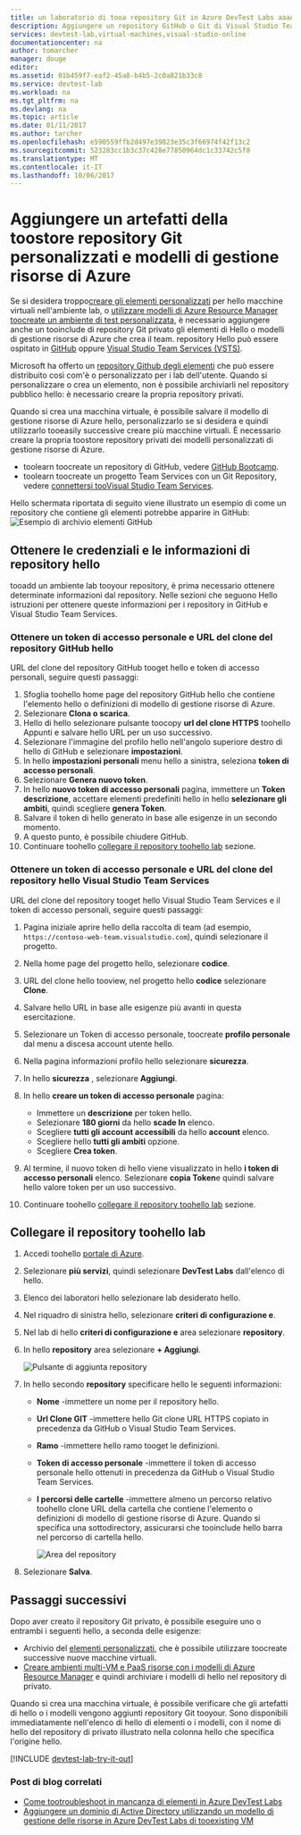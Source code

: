 ```yaml
---
title: un laboratorio di tooa repository Git in Azure DevTest Labs aaaAdd | Documenti Microsoft
description: Aggiungere un repository GitHub o Git di Visual Studio Team Services per gli elementi personalizzati in Azure DevTest Labs
services: devtest-lab,virtual-machines,visual-studio-online
documentationcenter: na
author: tomarcher
manager: douge
editor: 
ms.assetid: 01b459f7-eaf2-45a8-b4b5-2c0a821b33c8
ms.service: devtest-lab
ms.workload: na
ms.tgt_pltfrm: na
ms.devlang: na
ms.topic: article
ms.date: 01/11/2017
ms.author: tarcher
ms.openlocfilehash: e590559ffb2d497e39823e35c3f66974f42f13c2
ms.sourcegitcommit: 523283cc1b3c37c428e77850964dc1c33742c5f0
ms.translationtype: MT
ms.contentlocale: it-IT
ms.lasthandoff: 10/06/2017
---
```

# <a name="add-a-git-repository-toostore-custom-artifacts-and-azure-resource-manager-templates"></a>Aggiungere un artefatti della toostore repository Git personalizzati e modelli di gestione risorse di Azure

Se si desidera troppo[creare gli elementi personalizzati](devtest-lab-artifact-author.md) per hello macchine virtuali nell'ambiente lab, o [utilizzare modelli di Azure Resource Manager toocreate un ambiente di test personalizzata](devtest-lab-create-environment-from-arm.md), è necessario aggiungere anche un tooinclude di repository Git privato gli elementi di Hello o modelli di gestione risorse di Azure che crea il team. repository Hello può essere ospitato in [GitHub](https://github.com) oppure [Visual Studio Team Services (VSTS)](https://visualstudio.com).

Microsoft ha offerto un [repository Github degli elementi](https://github.com/Azure/azure-devtestlab/tree/master/Artifacts) che può essere distribuito così com'è o personalizzato per i lab dell'utente. Quando si personalizzare o crea un elemento, non è possibile archiviarli nel repository pubblico hello: è necessario creare la propria repository privati. 

Quando si crea una macchina virtuale, è possibile salvare il modello di gestione risorse di Azure hello, personalizzarlo se si desidera e quindi utilizzarlo tooeasily successive creare più macchine virtuali. È necessario creare la propria toostore repository privati dei modelli personalizzati di gestione risorse di Azure.  

* toolearn toocreate un repository di GitHub, vedere [GitHub Bootcamp](https://help.github.com/categories/bootcamp/).
* toolearn toocreate un progetto Team Services con un Git Repository, vedere [connettersi tooVisual Studio Team Services](https://www.visualstudio.com/get-started/setup/connect-to-visual-studio-online).

Hello schermata riportata di seguito viene illustrato un esempio di come un repository che contiene gli elementi potrebbe apparire in GitHub:  
![Esempio di archivio elementi GitHub](./media/devtest-lab-add-repo/devtestlab-github-artifact-repo-home.png)

## <a name="get-hello-repository-information-and-credentials"></a>Ottenere le credenziali e le informazioni di repository hello
tooadd un ambiente lab tooyour repository, è prima necessario ottenere determinate informazioni dal repository. Nelle sezioni che seguono Hello istruzioni per ottenere queste informazioni per i repository in GitHub e Visual Studio Team Services.

### <a name="get-hello-github-repository-clone-url-and-personal-access-token"></a>Ottenere un token di accesso personale e URL del clone del repository GitHub hello
URL del clone del repository GitHub tooget hello e token di accesso personali, seguire questi passaggi:

1. Sfoglia toohello home page del repository GitHub hello che contiene l'elemento hello o definizioni di modello di gestione risorse di Azure.
2. Selezionare **Clona o scarica**.
3. Hello di hello selezionare pulsante toocopy **url del clone HTTPS** toohello Appunti e salvare hello URL per un uso successivo.
4. Selezionare l'immagine del profilo hello nell'angolo superiore destro di hello di GitHub e selezionare **impostazioni**.
5. In hello **impostazioni personali** menu hello a sinistra, seleziona **token di accesso personali**.
6. Selezionare **Genera nuovo token**.
7. In hello **nuovo token di accesso personali** pagina, immettere un **Token descrizione**, accettare elementi predefiniti hello in hello **selezionare gli ambiti**, quindi scegliere **genera Token**.
8. Salvare il token di hello generato in base alle esigenze in un secondo momento.
9. A questo punto, è possibile chiudere GitHub.   
10. Continuare toohello [collegare il repository toohello lab](#connect-your-lab-to-the-repository) sezione.

### <a name="get-hello-visual-studio-team-services-repository-clone-url-and-personal-access-token"></a>Ottenere un token di accesso personale e URL del clone del repository hello Visual Studio Team Services
URL del clone del repository tooget hello Visual Studio Team Services e il token di accesso personali, seguire questi passaggi:

1. Pagina iniziale aprire hello della raccolta di team (ad esempio, `https://contoso-web-team.visualstudio.com`), quindi selezionare il progetto.
2. Nella home page del progetto hello, selezionare **codice**.
3. URL del clone hello tooview, nel progetto hello **codice** selezionare **Clone**.
4. Salvare hello URL in base alle esigenze più avanti in questa esercitazione.
5. Selezionare un Token di accesso personale, toocreate **profilo personale** dal menu a discesa account utente hello.
6. Nella pagina informazioni profilo hello selezionare **sicurezza**.
7. In hello **sicurezza** , selezionare **Aggiungi**.
8. In hello **creare un token di accesso personale** pagina:

   * Immettere un **descrizione** per token hello.
   * Selezionare **180 giorni** da hello **scade In** elenco.
   * Scegliere **tutti gli account accessibili** da hello **account** elenco.
   * Scegliere hello **tutti gli ambiti** opzione.
   * Scegliere **Crea token**.
9. Al termine, il nuovo token di hello viene visualizzato in hello **i token di accesso personali** elenco. Selezionare **copia Token**e quindi salvare hello valore token per un uso successivo.
10. Continuare toohello [collegare il repository toohello lab](#connect-your-lab-to-the-repository) sezione.

## <a name="connect-your-lab-toohello-repository"></a>Collegare il repository toohello lab
1. Accedi toohello [portale di Azure](http://go.microsoft.com/fwlink/p/?LinkID=525040).
2. Selezionare **più servizi**, quindi selezionare **DevTest Labs** dall'elenco di hello.
3. Elenco dei laboratori hello selezionare lab desiderato hello.   
4. Nel riquadro di sinistra hello, selezionare **criteri di configurazione e**.
5. Nel lab di hello **criteri di configurazione e** area selezionare **repository**.
6. In hello **repository** area selezionare **+ Aggiungi**.

    ![Pulsante di aggiunta repository](./media/devtest-lab-add-repo/devtestlab-add-repo.png)
7. In hello secondo **repository** specificare hello le seguenti informazioni:

   * **Nome** -immettere un nome per il repository hello.
   * **Url Clone GIT** -immettere hello Git clone URL HTTPS copiato in precedenza da GitHub o Visual Studio Team Services.
   * **Ramo** -immettere hello ramo tooget le definizioni.
   * **Token di accesso personale** -immettere il token di accesso personale hello ottenuti in precedenza da GitHub o Visual Studio Team Services.
   * **I percorsi delle cartelle** -immettere almeno un percorso relativo toohello clone URL della cartella che contiene l'elemento o definizioni di modello di gestione risorse di Azure. Quando si specifica una sottodirectory, assicurarsi che tooinclude hello barra nel percorso di cartella hello.

     ![Area del repository](./media/devtest-lab-add-repo/devtestlab-repo-blade.png)
8. Selezionare **Salva**.

## <a name="next-steps"></a>Passaggi successivi
Dopo aver creato il repository Git privato, è possibile eseguire uno o entrambi i seguenti hello, a seconda delle esigenze:
* Archivio del [elementi personalizzati](devtest-lab-artifact-author.md), che è possibile utilizzare toocreate successive nuove macchine virtuali.
* [Creare ambienti multi-VM e PaaS risorse con i modelli di Azure Resource Manager](devtest-lab-create-environment-from-arm.md) e quindi archiviare i modelli di hello nel repository di privato.

Quando si crea una macchina virtuale, è possibile verificare che gli artefatti di hello o i modelli vengono aggiunti repository Git tooyour. Sono disponibili immediatamente nell'elenco di hello di elementi o i modelli, con il nome di hello del repository di privato illustrato nella colonna hello che specifica l'origine hello. 

[!INCLUDE [devtest-lab-try-it-out](../../includes/devtest-lab-try-it-out.md)]

### <a name="related-blog-posts"></a>Post di blog correlati
* [Come tootroubleshoot in mancanza di elementi in Azure DevTest Labs](devtest-lab-troubleshoot-artifact-failure.md)
* [Aggiungere un dominio di Active Directory utilizzando un modello di gestione delle risorse in Azure DevTest Labs di tooexisting VM](http://www.visualstudiogeeks.com/blog/DevOps/Join-a-VM-to-existing-AD-domain-using-ARM-template-AzureDevTestLabs)
